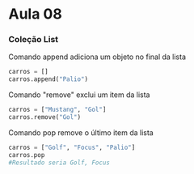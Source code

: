 # Aula 08
### 	Coleção List

Comando append adiciona um objeto no final da lista

```python
carros = []
carros.append("Palio")
```

Comando "remove" exclui um item da lista

```python
carros = ["Mustang", "Gol"]
carros.remove("Gol")
```

Comando pop remove o último item da lista

```python
carros = ["Golf", "Focus", "Palio"]
carros.pop
#Resultado seria Golf, Focus
```

